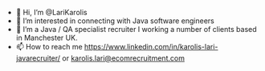 - 👋 Hi, I’m @LariKarolis
- 👀 I’m interested in connecting with Java software engineers
- 🌱 I’m a Java / QA specialist recruiter I working a number of clients based in Manchester UK. 
- 📫 How to reach me https://www.linkedin.com/in/karolis-lari-javarecruiter/ or karolis.lari@ecomrecruitment.com
